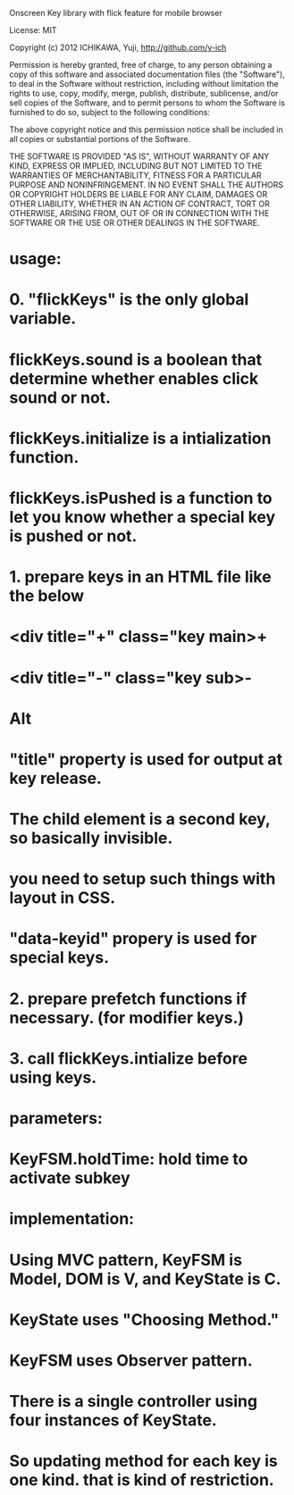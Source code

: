Onscreen Key library with flick feature for mobile browser

License: MIT

Copyright (c) 2012 ICHIKAWA, Yuji, http://github.com/y-ich

Permission is hereby granted, free of charge, to any person obtaining
a copy of this software and associated documentation files (the
"Software"), to deal in the Software without restriction, including
without limitation the rights to use, copy, modify, merge, publish,
distribute, sublicense, and/or sell copies of the Software, and to
permit persons to whom the Software is furnished to do so, subject to
the following conditions:

The above copyright notice and this permission notice shall be
included in all copies or substantial portions of the Software.

THE SOFTWARE IS PROVIDED "AS IS", WITHOUT WARRANTY OF ANY KIND,
EXPRESS OR IMPLIED, INCLUDING BUT NOT LIMITED TO THE WARRANTIES OF
MERCHANTABILITY, FITNESS FOR A PARTICULAR PURPOSE AND
NONINFRINGEMENT. IN NO EVENT SHALL THE AUTHORS OR COPYRIGHT HOLDERS BE
LIABLE FOR ANY CLAIM, DAMAGES OR OTHER LIABILITY, WHETHER IN AN ACTION
OF CONTRACT, TORT OR OTHERWISE, ARISING FROM, OUT OF OR IN CONNECTION
WITH THE SOFTWARE OR THE USE OR OTHER DEALINGS IN THE SOFTWARE.

# usage:
#  0. "flickKeys" is the only global variable.
#      flickKeys.sound is a boolean that determine whether enables click sound or not.
#      flickKeys.initialize is a intialization function.
#      flickKeys.isPushed is a function to let you know whether a special key is pushed or not. 
#  1. prepare keys in an HTML file like the below
#    <div title="+" class="key main>+
#        <div title="-" class="key sub>-</div>
#    </div>
#    <div data-keyid="Alt" class="key main">Alt</div>
#    "title" property is used for output at key release.
#    The child element is a second key, so basically invisible.
#    you need to setup such things with layout in CSS.
#    "data-keyid" propery is used for special keys.
#  2. prepare prefetch functions if necessary. (for modifier keys.) 
#  3. call flickKeys.intialize before using keys.
#
# parameters:
#  KeyFSM.holdTime: hold time to activate subkey
#
# implementation:
#  Using MVC pattern, KeyFSM is Model, DOM is V, and KeyState is C.
#  KeyState uses "Choosing Method."
#  KeyFSM uses Observer pattern.
#  There is a single controller using four instances of KeyState.
#  So updating method for each key is one kind. that is kind of restriction.